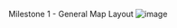Milestone 1 - General Map Layout
![image](https://user-images.githubusercontent.com/61771471/155911757-1644673a-8a95-4b99-84d9-dfefe4db3e1f.png)
